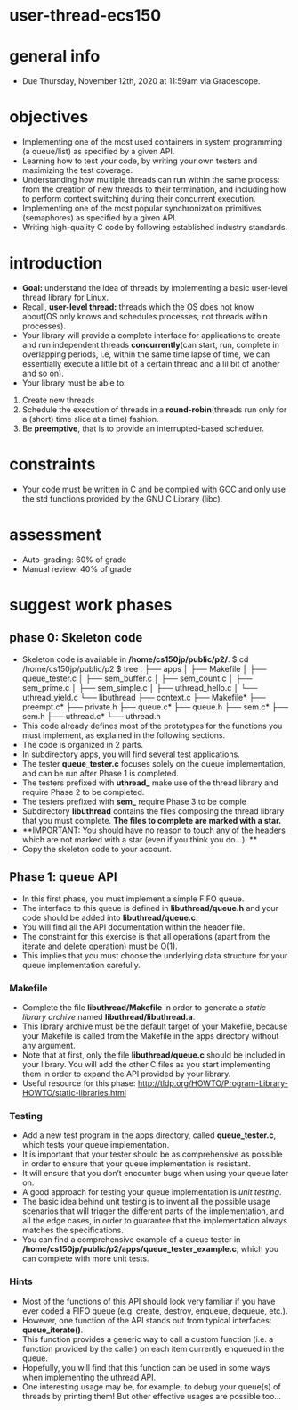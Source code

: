 # user-thread-ecs150

# general info 
- Due Thursday, November 12th, 2020 at 11:59am via Gradescope.

# objectives 
- Implementing one of the most used containers in system programming (a
  queue/list) as specified by a given API.
- Learning how to test your code, by writing your own testers and maximizing the
  test coverage.
- Understanding how multiple threads can run within the same process: from the
  creation of new threads to their termination, and including how to perform
  context switching during their concurrent execution.
- Implementing one of the most popular synchronization primitives (semaphores)
  as specified by a given API.
- Writing high-quality C code by following established industry standards.

# introduction 
- **Goal:** understand the idea of threads by implementing a basic user-level
  thread library for Linux.
- Recall, **user-level thread:** threads which the OS does not know about(OS
  only knows and schedules processes, not threads within processes).
- Your library will provide a complete interface for applications to create and
  run independent threads **concurrently**(can start, run, complete in
  overlapping periods, i.e, within the same time lapse of time, we can
  essentially execute a little bit of a certain thread and a lil bit of another
  and so on). 
- Your library must be able to: 
1. Create new threads 
2. Schedule the execution of threads in a **round-robin**(threads run only for a
   (short) time slice at a time) fashion. 
3. Be **preemptive**, that is to provide an interrupted-based scheduler. 

# constraints 
- Your code must be written in C and be compiled with GCC and only use the std
  functions provided by the GNU C Library (libc).

# assessment 
- Auto-grading: 60% of grade 
- Manual review: 40% of grade 

# suggest work phases

## phase 0: Skeleton code 
- Skeleton code is available in **/home/cs150jp/public/p2/**. $ cd
  /home/cs150jp/public/p2 $ tree
  .
├── apps │   ├── Makefile │   ├── queue_tester.c │   ├── sem_buffer.c │   ├──
sem_count.c │   ├── sem_prime.c │   ├── sem_simple.c │   ├── uthread_hello.c │
└── uthread_yield.c └── libuthread ├── context.c ├── Makefile* ├── preempt.c*
├── private.h ├── queue.c* ├── queue.h ├── sem.c* ├── sem.h ├── uthread.c* └──
uthread.h
- This code already defines most of the prototypes for the functions you must
  implement, as explained in the following sections.
- The code is organized in 2 parts. 
-  In subdirectory apps, you will find several test applications.
- The tester **queue_tester.c** focuses solely on the queue implementation, and
  can be run after Phase 1 is completed.
- The testers prefixed with **uthread_** make use of the thread library and
  require Phase 2 to be completed.
- The testers prefixed with **sem_** require Phase 3 to be comple
- Subdirectory **libuthread** contains the files composing the thread library
  that you must complete. **The files to complete are marked with a star.**
- **IMPORTANT: You should have no reason to touch any of the headers which are
  not marked with a star (even if you think you do…). **
- Copy the skeleton code to your account.

## Phase 1: queue API
- In this first phase, you must implement a simple FIFO queue.
- The interface to this queue is defined in **libuthread/queue.h** and your code
  should be added into **libuthread/queue.c**.
- You will find all the API documentation within the header file.
- The constraint for this exercise is that all operations (apart from the
  iterate and delete operation) must be O(1). 
- This implies that you must choose the underlying data structure for your queue
  implementation carefully.

### Makefile 
- Complete the file **libuthread/Makefile** in order to generate a *static
  library archive* named **libuthread/libuthread.a**.
- This library archive must be the default target of your Makefile, because your
  Makefile is called from the Makefile in the apps directory without any
  argument.
- Note that at first, only the file **libuthread/queue.c** should be included in
  your library. You will add the other C files as you start implementing them in
  order to expand the API provided by your library.
- Useful resource for this phase:
  http://tldp.org/HOWTO/Program-Library-HOWTO/static-libraries.html

### Testing 
- Add a new test program in the apps directory, called **queue_tester.c**, which
  tests your queue implementation.
- It is important that your tester should be as comprehensive as possible in
  order to ensure that your queue implementation is resistant.
- It will ensure that you don’t encounter bugs when using your queue later on.
- A good approach for testing your queue implementation is *unit testing*.
- The basic idea behind unit testing is to invent all the possible usage
  scenarios that will trigger the different parts of the implementation, and all
  the edge cases, in order to guarantee that the implementation always matches
  the specifications.
- You can find a comprehensive example of a queue tester in
  **/home/cs150jp/public/p2/apps/queue_tester_example.c**, which you can
  complete with more unit tests.

### Hints 
- Most of the functions of this API should look very familiar if you have ever
  coded a FIFO queue (e.g. create, destroy, enqueue, dequeue, etc.).
- However, one function of the API stands out from typical interfaces:
  **queue_iterate()**.
- This function provides a generic way to call a custom function (i.e. a
  function provided by the caller) on each item currently enqueued in the queue.
- Hopefully, you will find that this function can be used in some ways when
  implementing the uthread API. 
- One interesting usage may be, for example, to debug your queue(s) of threads
  by printing them! But other effective usages are possible too…

